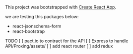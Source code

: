 This project was bootstrapped with [Create React App](https://github.com/facebookincubator/create-react-app).

we are testing this packages below:
- react-jsonschema-form
- react-bootstrap

TODO
[ ] pact.io to contract for the API
[ ] Express to handle API/Proxing/assets/
[ ] add react router
[ ] add redux

